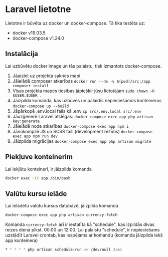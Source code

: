 # Laravel lietotne

Lietotne ir būvēta uz docker un docker-compose. Tā tika testēta uz:
- docker v19.03.5
- docker-compose v1.24.0

## Instalācija

Lai uzbūvētu docker image un tās palaistu, tiek izmantots docker-compose.

1. Jāaiziet uz projekta saknes mapi
2. Jāielādē composer atkarības ```docker run --rm -v $(pwd)/src:/app composer install```
3. Visas projekta mapes tiesības jāpiešķir jūsu lietotājam ```sudo chown -R $USER:$USER .```
4. Jāizpilda komanda, kas uzbūvēs un palaidīs nepieciešamos konteinerus ```docker-compose up --build```
5. Jāpārkopē .env.local fails kā .env ```cp src/.env.local src/.env```
6. Jāuzģenerē Laravel atslēgas: ```docker-compose exec app php artisan key:generate```
7. Jāielādē node atkarības ```docker-compose exec app npm i```
8. Jānokompilē JS un SCSS faili (development režīms) ```docker-compose exec app npm run dev```
9. Jāizpilda migrācijas ```docker-compose exec app php artisan migrate```

## Piekļuve konteinerim

Lai iekļūtu konteinerī, ir jāizpilda komanda
```bash
docker exec -it app /bin/bash
```

## Valūtu kursu ielāde

Lai ielādētu valūtu kursus datubāzē, jāizpilda komanda 
```bash
docker-compose exec app php artisan currency:fetch
```

Komanda ```currency:fetch``` arī ir iestatīta kā "schedule", kas izpildās divas reizes dienā plkst. 00:00 un 12:00. Lai palaistu "schedule", ir nepieciešams uzstādīt Laravel crontab, kas iespējams ar komandu (komanda jāizpilda iekš app konteinera) 
```bash
* * * * * php artisan schedule:run >> /dev/null 2>&1
```

